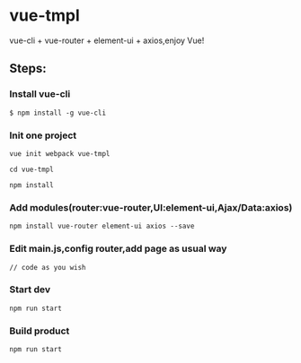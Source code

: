 # vue-tmpl
vue-cli + vue-router + element-ui + axios,enjoy Vue!

## Steps:

### Install vue-cli
```
$ npm install -g vue-cli
```

### Init one project

```
vue init webpack vue-tmpl

cd vue-tmpl

npm install
```

### Add modules(router:vue-router,UI:element-ui,Ajax/Data:axios)

```
npm install vue-router element-ui axios --save
```
### Edit main.js,config router,add page as usual way
```
// code as you wish
```
### Start dev

```
npm run start
```
### Build product
```
npm run start
```


